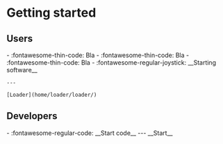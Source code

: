 # Getting started

## Users

<div class="grid cards" markdown>
-   :fontawesome-thin-code: Bla
-   :fontawesome-thin-code: Bla
-   :fontawesome-thin-code: Bla
-   :fontawesome-regular-joystick: __Starting software__  

    ---

    [Loader](home/loader/loader/) 
</div>

## Developers

<div class="grid cards" markdown>
-   :fontawesome-regular-code: __Start code__
    ---
    __Start__
</div>


